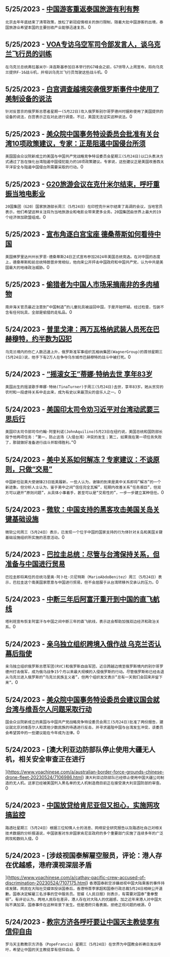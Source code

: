 
  ## 5/25/2023 - [中国游客重返泰国旅游有利有弊](https://www.voachinese.com/a/return-of-chinese-tourists-to-thailand-has-its-pros-and-cons-20230524/7108284.html)
 ```北京去年年底结束了清零政策，放松了新冠疫情相关的旅行限制，随着大批中国游客的出境，泰国旅游业希望本国的主要创收产业能够迅速复苏。```0
  ## 5/25/2023 - [VOA专访乌空军司令部发言人，谈乌克兰飞行员的训练](https://www.voachinese.com/a/voa-interview-ukrainian-air-forces-command-spokesperson-ihnat-20230524/7108291.html)
 ```在乌克兰总统弗拉基米尔·泽连斯基参加日本举行的G7峰会之前，G7领导人上周宣布，将向乌克兰提供F-16战斗机，并培训乌克兰飞行员驾驶这些战斗机。```0
  ## 5/25/2023 - [白宫调查越境突袭俄罗斯事件中使用了美制设备的说法](https://www.voachinese.com/a/white-house-investigating-claims-of-us-made-equipment-being-used-in-raid-in-russia-20230524/7108287.html)
 ```针对反普京的俄罗斯志愿者星期一(5月22日)攻入俄罗斯别尔哥罗德州时据称使用了美国提供的设备的说法，白宫表示正在对此进行调查。不过，美国无法证实这种说法。```0
  ## 5/25/2023 - [美众院中国事务特设委员会批准有关台湾10项政策建议，专家：正是阻遏中国侵台所须](https://www.voachinese.com/a/experts-said-select-committee-on-ccp-recommendations-are-just-whats-needed-to-deter-chinese-invastion-against-taiwan/7107900.html)
 ```美国国会众议院新成立的美国与中国共产党战略竞争特设委员会星期三(5月24日)以口头表决方式通过了旨在强化台湾阻遏中国侵犯能力的10项政策建议。专家说，这些建议正是美国改善西太平洋安全与阻遏中国侵台所需要采取的行动。```0
  ## 5/25/2023 - [G20旅游会议在克什米尔结束，呼吁重振当地电影业](https://www.voachinese.com/a/g20-tourism-meeting-ends-in-kashmir-with-appeals-to-revive-local-cinema-20230524/7107901.html)
 ```20国集团（G20）国家旅游部长周三（5月24日）在印控克什米尔结束了高调的会议，当地官员表示，他们希望这种关注将为当地旅游业和电影业带来更多业务。20国集团由世界上最大的19个经济体加欧盟组成。```0
  ## 5/25/2023 - [宣布角逐白宫宝座 德桑蒂斯如何看待中国](https://www.voachinese.com/a/florida-gov-ron-desantis-launches-2024-presidential-campaign/7107880.html)
 ```美国佛罗里达州州长罗恩·德桑蒂斯24日正式宣布参加2024年美国总统竞选。在对中国的态度上，德桑蒂斯和前总统特朗普非常相似，他向来公开抨击中国政府和中国共产党，认为中共是美国最大的地缘政治威胁。```0
  ## 5/25/2023 - [偷猎者为中国人市场采摘南非的多肉植物](https://www.voachinese.com/a/succulent-smuggled-to-chinese-market-20230524/7107906.html)
 ```南非海关官员最近注意到“中国制造”的儿童玩具被运回中国，于是开始怀疑。经过检查，包装不含有任何玩具，全部是偷猎的走私品。```0
  ## 5/24/2023 - [普里戈津：两万瓦格纳武装人员死在巴赫穆特，约半数为囚犯](https://www.voachinese.com/a/wagner-chief-20-000-of-his-forces-killed-in-bakhmut-fighting-20230524/7107870.html)
 ```乌克兰境内的伤亡人数迅速上升，俄罗斯准军事组织瓦格纳集团(WagnerGroup)的首领星期三(5月24日)说，他手下有2万人在争夺乌东城市巴赫穆特的战斗中被打死。```0
  ## 5/24/2023 - [“摇滚女王”蒂娜·特纳去世 享年83岁](https://www.voachinese.com/a/queen-of-rock-n-roll-tina-turner-dies-at-83-20230524/7107847.html)
 ```美国出生的摇滚歌手蒂娜·特纳(TinaTurner)于周三(5月24日)去世，享年83岁。她从贫穷的农村和一段虐待关系中走出来，成为有史以来最顶尖的音乐人之一。```0
  ## 5/24/2023 - [美国印太司令劝习近平对台湾动武要三思后行](https://www.voachinese.com/a/indo-pacific-commander-admiral-aquilino-on-taiwan-and-xi-jinping/7107836.html)
 ```美国印太司令部司令约翰·阿奎利诺(JohnAquilino)5月23日在纽约说，美国总统和国防部长授予他两项任务：“第一，防止这场（入侵台湾）冲突的发生；第二，如果我在第一项任务失败了，那就做好准备进行战斗并取得胜利。”```0
  ## 5/24/2023 - [美中关系如何解冻？专家建议：不谈原则，只做“交易”](https://www.voachinese.com/a/us-china-thaw-20230524/7107747.html)
 ```中国新任驻美大使谢锋23日抵美履新。一些人认为，谢锋的到来是美中关系即将“解冻”的一个新迹象。但分析人士认为，鉴于美中之间“信任完全瓦解”，短期内改善关系“任务艰巨”，但双方可以避开“原则问题”，从具体小事着手，甚至可以是“交易性的”，一步一步建立某种信任。```0
  ## 5/24/2023 - [微软：中国支持的黑客攻击美国关岛关键基础设施](https://www.voachinese.com/a/microsoft-says-china-backed-hacker-targeted-critical-infrastructure-in-guam-us-20230524/7107780.html)
 ```微软公司周三（5月24日）表示，已发现一个位于中国的国家支持的行为体针对关岛和美国关键基础设施组织所实施的恶意活动。```0
  ## 5/24/2023 - [巴拉圭总统：尽管与台湾保持关系，但准备与中国进行贸易](https://www.voachinese.com/a/paraguay-ready-to-trade-with-china-despite-taiwan-relations-20230524/7107728.html)
 ```巴拉圭即将离任的总统马里奥·阿卜杜·贝尼特斯（MarioAbdoBenitez）周三（5月24日）表示，巴拉圭这个南美国家愿意与中国进行贸易，但不会屈服于从台湾转移外交承认的压力。```0
  ## 5/24/2023 - [中断三年后阿富汗重开到中国的直飞航线](https://www.voachinese.com/a/taliban-restarts-direct-flight-20230524/7107606.html)
 ```塔利班宣布恢复阿富汗与中国之间中断三年的直飞航线，表示这会帮助加强双边经济和政治关系。```0
  ## 5/24/2023 - [亲乌独立组织跨境入俄作战  乌克兰否认幕后指使](https://www.voachinese.com/a/russian-volunteer-corps-fight-for-ukraine-across-the-ukranie-border-20230525/7107608.html)
 ```亲乌独立组织俄罗斯志愿军团(RVC)和俄罗斯自由军团，近日跨越边境至俄罗斯境内的别尔哥罗德州打击俄军，成为俄乌战争15个月以来最大规模的入侵俄罗斯的行动。尽管俄罗斯称已经击退从乌克兰进入俄罗斯的“乌克兰民族主义者”，但两个组织发文表示“总有一天我们会回来并留下来”。```0
  ## 5/24/2023 - [美众院中国事务特设委员会建议国会就台湾与维吾尔人问题采取行动](https://www.voachinese.com/a/us-house-china-committee-recommends-congress-take-action-over-taiwan-uyghurs-20230524/7107611.html)
 ```国会众议院新成立的美国与中国共产党战略竞争特设委员会周三(5月24日)批准了两份报告，建议就北京对维吾尔人和其他少数民族的待遇进行反击，并寻求遏阻中国与台湾发生冲突，该委员会希望其中的一些建议能在今年成为法律。```0
  ## 5/24/2023 - [澳大利亚边防部队停止使用大疆无人机，相关安全审查正在进行



](https://www.voachinese.com/a/australian-border-force-grounds-chinese-drone-fleet-20230524/7106986.html)
 ```澳大利亚边防部队已经停止使用中国大疆公司制造的无人机。这家已经被美国列入黑名单的无人机制造商目前正在接受澳大利亚国防部的审查。```0
  ## 5/24/2023 - [中国放贷给肯尼亚但又担心，实施网攻搞监控](https://www.voachinese.com/a/chinese-hackers-attacked-kenyan-government-as-debt-strains-grew-20230524/7107369.html)
 ```路透社星期三（5月24日）根据三位知情人士的消息、网络安全研究报告以及路透社自己对相关技术数据的分析报道说，中国骇客对东非国家肯尼亚政府的多个重要部门实施了连续多年的广泛网攻和数码入侵。```0
  ## 5/24/2023 - [涉歧视国泰解雇空服员，评论：港人存在优越感，港府漠视深层矛盾

](https://www.voachinese.com/a/cathay-pacific-crew-accused-of-discrimination-20230524/7107175.html)
 ```香港国泰航空涉嫌歧视中国大陆乘客的事件持续发酵。网民在大陆社交媒体投诉国泰后，香港特首李家超和国泰行政总裁5月24日相继公开道歉。国泰决定解雇三名涉事的空中服务员。官媒《人民日报》则表示，有需要对国泰“重拳整顿”。有评论认为，两地人民存在差异，港人存在对大陆人的优越感，加之近年来港人对中国大陆不满加深，国泰事件在这种背景下发生。但是港府只看表面，拒绝正视问题的根源。```0
  ## 5/24/2023 - [教宗方济各呼吁要让中国天主教徒享有信仰自由](https://www.voachinese.com/a/pope-calls-for-freedom-of-worship-for-catholics-in-china-20230524/7107106.html)
 ```罗马天主教教宗方济各（PopeFrancis）星期三（5月24日）在世界为中国教会祈祷日发出呼吁，希望让中国的天主教徒享有信仰自由。```0